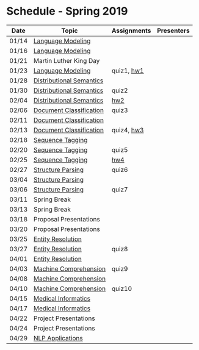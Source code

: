 # Schedule - Spring 2019

| Date | Topic | Assignments | Presenters |
|:-:|---|---|---|
|01/14| [Language Modeling](language_modeling.md) | | |
|01/16| [Language Modeling](language_modeling.md) | | |
|01/21| Martin Luther King Day | | |
|01/23| [Language Modeling](language_modeling.md) | quiz1, [hw1](../homework/hw1) |
|01/28| [Distributional Semantics](http://www.slideshare.net/jchoi7s/cs571-distributional-semantics) | | |
|01/30| [Distributional Semantics](http://www.slideshare.net/jchoi7s/cs571-distributional-semantics) | quiz2 | |
|02/04| [Distributional Semantics](http://www.slideshare.net/jchoi7s/cs571-distributional-semantics) | [hw2](../homework/hw2) | |
|02/06| [Document Classification](http://www.slideshare.net/jchoi7s/cs571-part-ofspeech-tagging) | quiz3 | |
|02/11| [Document Classification](http://www.slideshare.net/jchoi7s/cs571-part-ofspeech-tagging) | | |
|02/13| [Document Classification](http://www.slideshare.net/jchoi7s/cs571-part-ofspeech-tagging) | quiz4, [hw3](../homework/hw3) | |
|02/18| [Sequence Tagging](http://mathcs.emory.edu/~choi/courses/cs571/slides/) | | |
|02/20| [Sequence Tagging](http://mathcs.emory.edu/~choi/courses/cs571/slides/) | quiz5 | |
|02/25| [Sequence Tagging](http://mathcs.emory.edu/~choi/courses/cs571/slides/) | [hw4](../homework/hw4) | |
|02/27| [Structure Parsing](https://www.slideshare.net/jchoi7s/cs571-dependency-parsing) | quiz6 | |
|03/04| [Structure Parsing](https://www.slideshare.net/jchoi7s/cs571-dependency-parsing) | | |
|03/06| [Structure Parsing](https://www.slideshare.net/jchoi7s/cs571-dependency-parsing) | quiz7 | |
|03/11| Spring Break | | |
|03/13| Spring Break | | |
|03/18| Proposal Presentations | | |
|03/20| Proposal Presentations | | |
|03/25| [Entity Resolution](https://www.slideshare.net/jchoi7s/cs571-coreference-resolution) | | |
|03/27| [Entity Resolution](https://www.slideshare.net/jchoi7s/cs571-coreference-resolution) | quiz8 | |
|04/01| [Entity Resolution](https://www.slideshare.net/jchoi7s/cs571-coreference-resolution) |  | |
|04/03| [Machine Comprehension](http://mathcs.emory.edu/~choi/courses/cs571/slides/) | quiz9 | |
|04/08| [Machine Comprehension](http://mathcs.emory.edu/~choi/courses/cs571/slides/) | | |
|04/10| [Machine Comprehension](http://mathcs.emory.edu/~choi/courses/cs571/slides/) | quiz10 | |
|04/15| [Medical Informatics](https://www.slideshare.net/jchoi7s/) | | |
|04/17| [Medical Informatics](https://www.slideshare.net/jchoi7s/) | | |
|04/22| Project Presentations | | |
|04/24| Project Presentations | | |
|04/29| [NLP Applications](https://www.slideshare.net/jchoi7s/) | | |


<!--|03/25| [Phrase Structure Grammar](https://www.slideshare.net/jchoi7s/cs571-phrase-structure-grammar) | | |
|03/27| [Tree Adjoining Grammar](https://www.slideshare.net/jchoi7s/cs571-tree-adjoining-grammar) | | |
|04/01| [Combinatory Categorial Grammar](https://www.slideshare.net/jchoi7s/cs571-combinatory-categorial-grammar) | | |
|04/03| [Meaning Representations](http://mathcs.emory.edu/~choi/courses/cs571/slides/) | | |
|04/08| [Meaning Representations](http://mathcs.emory.edu/~choi/courses/cs571/slides/) | | |
-->




